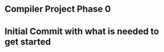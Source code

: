 Compiler Project Phase 0
================
Initial Commit with what is needed to get started
================
